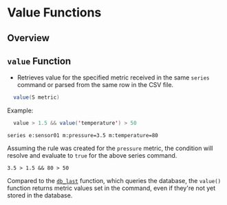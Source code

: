 # Value Functions

## Overview

## `value` Function

* Retrieves value for the specified metric received in the same `series` command or parsed from the same row in the CSV file.

```java
  value(S metric)
```

Example:

```java
  value > 1.5 && value('temperature') > 50
```

```ls
series e:sensor01 m:pressure=3.5 m:temperature=80
```

Assuming the rule was created for the `pressure` metric, the condition will resolve and evaluate to `true` for the above series command.

```ls
3.5 > 1.5 && 80 > 50
```

Compared to the [`db_last`](functions-db.md) function, which queries the database, the `value()` function returns metric values set in the command, even if they're not yet stored in the database.
